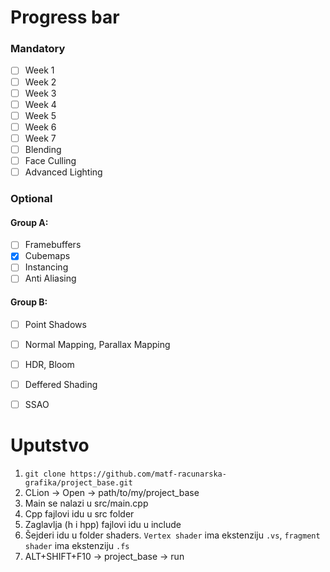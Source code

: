 # Progress bar
### Mandatory
- [ ] Week 1
- [ ] Week 2
- [ ] Week 3
- [ ] Week 4
- [ ] Week 5
- [ ] Week 6
- [ ] Week 7
- [ ] Blending
- [ ] Face Culling
- [ ] Advanced Lighting

### Optional

#### Group A:
- [ ] Framebuffers
- [x] Cubemaps
- [ ] Instancing
- [ ] Anti Aliasing

#### Group B:
- [ ] Point Shadows
- [ ] Normal Mapping, Parallax Mapping
- [ ] HDR, Bloom
- [ ] Deffered Shading
- [ ] SSAO


# Uputstvo
1. `git clone https://github.com/matf-racunarska-grafika/project_base.git`
2. CLion -> Open -> path/to/my/project_base
3. Main se nalazi u src/main.cpp
4. Cpp fajlovi idu u src folder
5. Zaglavlja (h i hpp) fajlovi idu u include
6. Šejderi idu u folder shaders. `Vertex shader` ima ekstenziju `.vs`, `fragment shader` ima ekstenziju `.fs`
7. ALT+SHIFT+F10 -> project_base -> run
